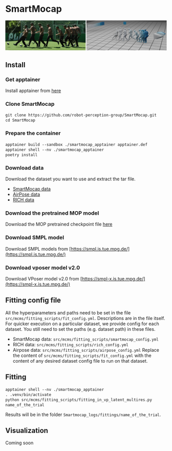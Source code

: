# SmartMocap
![](./resources/teaser.jpg)

## Install

### Get apptainer
Install apptainer from [here](https://github.com/apptainer/apptainer/blob/main/INSTALL.md)

### Clone SmartMocap
```
git clone https://github.com/robot-perception-group/SmartMocap.git
cd SmartMocap
```

### Prepare the container
```
apptainer build --sandbox ./smartmocap_apptainer apptainer.def
apptainer shell --nv ./smartmocap_apptainer
poetry install
```

### Download data
Download the dataset you want to use and extract the tar file.
- [SmartMocap data](https://download.is.tue.mpg.de/download.php?domain=smartmocap&resume=1&sfile=VolleyDay.tar.gz)
- [AirPose data](https://download.is.tue.mpg.de/download.php?domain=smartmocap&resume=1&sfile=copenet_data.tar.gz)
- [RICH data](https://download.is.tue.mpg.de/download.php?domain=smartmocap&resume=1&sfile=rich_data.tar.gz)


### Download the pretrained MOP model
Download the MOP pretrained checkpoint file [here](https://download.is.tue.mpg.de/download.php?domain=smartmocap&resume=1&sfile=mop_data.tar.gz)

### Download SMPL model
Download SMPL models from [https://smpl.is.tue.mpg.de/](https://smpl.is.tue.mpg.de/)

### Download vposer model v2.0
Download VPoser model v2.0 from [https://smpl-x.is.tue.mpg.de/](https://smpl-x.is.tue.mpg.de/)

## Fitting config file
All the hyperparameters and paths need to be set in the file `src/mcms/fitting_scripts/fit_config.yml`. Descriptions are in the file itself.
For quicker execution on a particular dataset, we provide config for each dataset. You still need to set the paths (e.g. dataset path) in these files.
- SmartMocap data: `src/mcms/fitting_scripts/smartmocap_config.yml`
- RICH data: `src/mcms/fitting_scripts/rich_config.yml`
- Airpose data: `src/mcms/fitting_scripts/airpose_config.yml`
Replace the content of `src/mcms/fitting_scripts/fit_config.yml` with the content of any desired dataset config file to run on that dataset.


## Fitting

```
apptainer shell --nv ./smartmocap_apptainer
. .venv/bin/activate
python src/mcms/fitting_scripts/fitting_in_vp_latent_multires.py name_of_the_trial
```
Results will be in the folder `Smartmocap_logs/fittings/name_of_the_trial`.

## Visualization
Coming soon